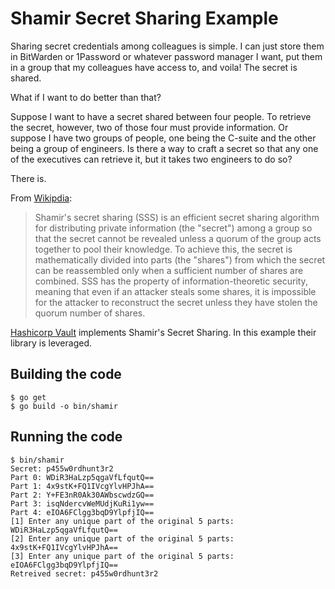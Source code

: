 # Shamir Secret Sharing Example

Sharing secret credentials among colleagues is simple. I can just store them in BitWarden or 1Password or whatever password manager I want, put them in a group that my colleagues have access to, and voila! The secret is shared.

What if I want to do better than that?

Suppose I want to have a secret shared between four people. To retrieve the secret, however, two of those four must provide information. Or suppose I have two groups of people, one being the C-suite and the other being a group of engineers. Is there a way to craft a secret so that any one of the executives can retrieve it, but it takes two engineers to do so?

There is.

From [Wikipdia](https://en.wikipedia.org/wiki/Shamir%27s_secret_sharing):

> Shamir's secret sharing (SSS) is an efficient secret sharing algorithm for distributing private information
(the "secret") among a group so that the secret cannot be revealed unless a quorum of the group acts together to 
pool their knowledge. To achieve this, the secret is mathematically divided into parts (the "shares") from which 
the secret can be reassembled only when a sufficient number of shares are combined. SSS has the property of 
information-theoretic security, meaning that even if an attacker steals some shares, it is impossible for the 
attacker to reconstruct the secret unless they have stolen the quorum number of shares. 

[Hashicorp Vault]() implements Shamir's Secret Sharing. In this example their library is leveraged.

## Building the code

```
$ go get
$ go build -o bin/shamir
```

## Running the code

```
$ bin/shamir
Secret: p455w0rdhunt3r2
Part 0: WDiR3HaLzp5qgaVfLfqutQ==
Part 1: 4x9stK+FQ1IVcgYlvHPJhA==
Part 2: Y+FE3nR0Ak30AWbscwdzGQ==
Part 3: isqNdercvWeMUdjKuRi1yw==
Part 4: eIOA6FClgg3bqD9YlpfjIQ==
[1] Enter any unique part of the original 5 parts: WDiR3HaLzp5qgaVfLfqutQ==
[2] Enter any unique part of the original 5 parts: 4x9stK+FQ1IVcgYlvHPJhA==
[3] Enter any unique part of the original 5 parts: eIOA6FClgg3bqD9YlpfjIQ==
Retreived secret: p455w0rdhunt3r2
```